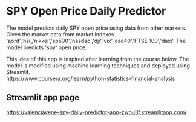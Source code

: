 # SPY Open Price Daily Predictor
The model predicts daily SPY open price using data from other markets.
<br>Given the market data from market indexes 'aord','hsi','nikkei','sp500','nasdaq','dji','vix','cac40','FTSE 100','daxi'. The model predicts 'spy' open price.

This idea of this app is inspired after learning from the course below. The model is modified using machine learning techniques and deployed using Streamlit.
<br>https://www.coursera.org/learn/python-statistics-financial-analysis


## Streamlit app page
https://valenciavene-spy-daily-predictor-app-zwou3f.streamlitapp.com/
